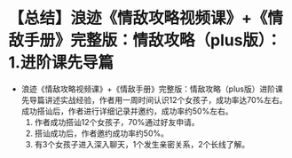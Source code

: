 # 【总结】浪迹《情敌攻略视频课》+《情敌手册》完整版：情敌攻略（plus版）：1.进阶课先导篇

-   浪迹《情敌攻略视频课》+《情敌手册》完整版：情敌攻略（plus版）进阶课先导篇讲述实战经验，作者用一周时间认识12个女孩子，成功率达70%左右。成功搭讪后，作者进行详细记录并邀约，成功率约50%左右。
    1.  作者成功搭讪12个女孩子，70%通过好友申请。
    2.  搭讪成功后，作者邀约成功率约50%。
    3.  有3个女孩子进入深入聊天，1个发生亲密关系，2个长线了解。